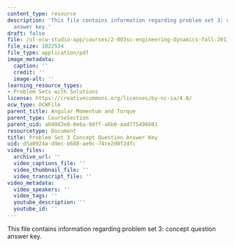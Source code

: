 ```yaml
---
content_type: resource
description: 'This file contains information regarding problem set 3: concept question
  answer key.'
draft: false
file: /ol-ocw-studio-app/courses/2-003sc-engineering-dynamics-fall-2011/d5a0924ad9ecb688ae9c74ce2d0f2dfc_MIT2_003SCF11_pset3CoSol.pdf
file_size: 1022534
file_type: application/pdf
image_metadata:
  caption: ''
  credit: ''
  image-alt: ''
learning_resource_types:
- Problem Sets with Solutions
license: https://creativecommons.org/licenses/by-nc-sa/4.0/
ocw_type: OCWFile
parent_title: Angular Momentum and Torque
parent_type: CourseSection
parent_uid: a040d3e0-0e6a-0dff-a6b0-aad775496601
resourcetype: Document
title: Problem Set 3 Concept Question Answer Key
uid: d5a0924a-d9ec-b688-ae9c-74ce2d0f2dfc
video_files:
  archive_url: ''
  video_captions_file: ''
  video_thumbnail_file: ''
  video_transcript_file: ''
video_metadata:
  video_speakers: ''
  video_tags: ''
  youtube_description: ''
  youtube_id: ''
---
```

This file contains information regarding problem set 3: concept question answer key.